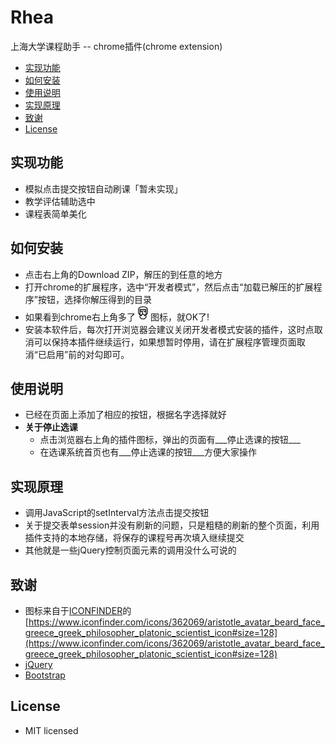 # Rhea
上海大学课程助手 -- chrome插件(chrome extension)

- [实现功能](#实现功能)
- [如何安装](#如何安装)
- [使用说明](#使用说明)
- [实现原理](#实现原理)
- [致谢](#致谢)
- [License](#license)

## 实现功能
- 模拟点击提交按钮自动刷课「暂未实现」
- 教学评估辅助选中
- 课程表简单美化

## 如何安装
- 点击右上角的Download ZIP，解压的到任意的地方
- 打开chrome的扩展程序，选中“开发者模式”，然后点击“加载已解压的扩展程序”按钮，选择你解压得到的目录
- 如果看到chrome右上角多了![icon](icons/Aristotle_24.png)图标，就OK了!
- 安装本软件后，每次打开浏览器会建议关闭开发者模式安装的插件，这时点取消可以保持本插件继续运行，如果想暂时停用，请在扩展程序管理页面取消“已启用”前的对勾即可。

## 使用说明
- 已经在页面上添加了相应的按钮，根据名字选择就好
- __关于停止选课__
	- 点击浏览器右上角的插件图标，弹出的页面有___停止选课的按钮___
	- 在选课系统首页也有___停止选课的按钮___方便大家操作

## 实现原理
- 调用JavaScript的setInterval方法点击提交按钮
- 关于提交表单session并没有刷新的问题，只是粗糙的刷新的整个页面，利用插件支持的本地存储，将保存的课程号再次填入继续提交
- 其他就是一些jQuery控制页面元素的调用没什么可说的

## 致谢
- 图标来自于[ICONFINDER](https://www.iconfinder.com/)的[https://www.iconfinder.com/icons/362069/aristotle_avatar_beard_face_greece_greek_philosopher_platonic_scientist_icon#size=128](https://www.iconfinder.com/icons/362069/aristotle_avatar_beard_face_greece_greek_philosopher_platonic_scientist_icon#size=128)
- [jQuery](http://jquery.com)
- [Bootstrap](http://getbootstrap.com)

## License
- MIT licensed


